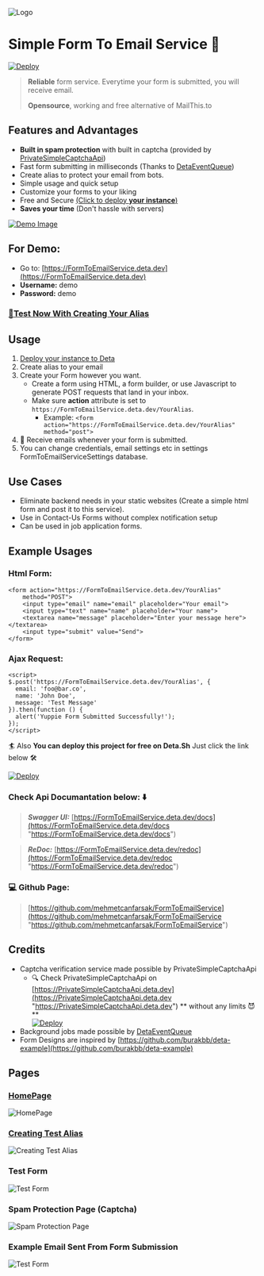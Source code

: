 ![Logo](static/favicon.svg)

# Simple Form To Email Service 📨

[![Deploy](https://button.deta.dev/1/svg)](https://go.deta.dev/deploy?repo=https://github.com/mehmetcanfarsak/FormToEmailService)

> **Reliable** form service. Everytime your form is submitted, you will receive email.
>
> **Opensource**, working and free alternative of MailThis.to

## Features and Advantages

- **Built in spam protection**  with built in captcha (provided
  by [PrivateSimpleCaptchaApi](https://github.com/mehmetcanfarsak/PrivateSimpleCaptchaApi))
- Fast form submitting in milliseconds (Thanks to [DetaEventQueue](https://github.com/mehmetcanfarsak/DetaEventQueue))
- Create alias to protect your email from bots.
- Simple usage and quick setup
- Customize your forms to your liking
- Free and Secure [(Click to deploy **your
  instance**)](https://go.deta.dev/deploy?repo=https://github.com/mehmetcanfarsak/FormToEmailService)
- **Saves your time** (Don't hassle with servers)

[![Demo Image](static/img.png)](https://FormToEmailService.deta.dev)

## For Demo:

* Go to: [https://FormToEmailService.deta.dev](https://FormToEmailService.deta.dev)
* **Username:** demo
* **Password:** demo

### [📝Test Now With Creating Your Alias](https://FormToEmailService.deta.dev/create-test-alias)

## Usage

1. [Deploy your instance to Deta](https://go.deta.dev/deploy?repo=https://github.com/mehmetcanfarsak/FormToEmailService)
2. Create alias to your email
3. Create your Form however you want.
    * Create a form using HTML, a form builder, or use Javascript to generate POST requests that land in your inbox.
    * Make sure **action** attribute is set to `https://FormToEmailService.deta.dev/YourAlias`.
        * Example: `<form action="https://FormToEmailService.deta.dev/YourAlias" method="post">`
4. 🎉 Receive emails whenever your form is submitted.
5. You can change credentials, email settings etc in settings FormToEmailServiceSettings database.

## Use Cases

- Eliminate backend needs in your static websites (Create a simple html form and post it to this service).
- Use in Contact-Us Forms without complex notification setup
- Can be used in job application forms.

## Example Usages

### Html Form:

    <form action="https://FormToEmailService.deta.dev/YourAlias" 
        method="POST">
        <input type="email" name="email" placeholder="Your email">
        <input type="text" name="name" placeholder="Your name"> 
        <textarea name="message" placeholder="Enter your message here"></textarea>
        <input type="submit" value="Send"> 
    </form> 

### Ajax Request:

    <script> 
    $.post('https://FormToEmailService.deta.dev/YourAlias', {
      email: 'foo@bar.co',
      name: 'John Doe',
      message: 'Test Message'
    }).then(function () {
      alert('Yuppie Form Submitted Successfully!');
    });
    </script>

🏄 Also **You can deploy this project for free on Deta.Sh** Just click the link below 🛠️

[![Deploy](https://button.deta.dev/1/svg)](https://go.deta.dev/deploy?repo=https://github.com/mehmetcanfarsak/FormToEmailService)

### Check Api Documantation below: ⬇️

> **_Swagger UI:_**  [https://FormToEmailService.deta.dev/docs](https://FormToEmailService.deta.dev/docs "https://FormToEmailService.deta.dev/docs")

> **_ReDoc:_** [https://FormToEmailService.deta.dev/redoc](https://FormToEmailService.deta.dev/redoc "https://FormToEmailService.deta.dev/redoc")

### 💻 Github Page:

> [https://github.com/mehmetcanfarsak/FormToEmailService](https://github.com/mehmetcanfarsak/FormToEmailService "https://github.com/mehmetcanfarsak/FormToEmailService")

## Credits

* Captcha verification service made possible by PrivateSimpleCaptchaApi
    * 🔍 Check PrivateSimpleCaptchaApi
      on [https://PrivateSimpleCaptchaApi.deta.dev](https://PrivateSimpleCaptchaApi.deta.dev "https://PrivateSimpleCaptchaApi.deta.dev")  **
      without any limits 😈**  
      [![Deploy](https://button.deta.dev/1/svg)](https://go.deta.dev/deploy?repo=https://github.com/mehmetcanfarsak/PrivateSimpleCaptchaApi)
* Background jobs made possible by [DetaEventQueue](https://github.com/mehmetcanfarsak/DetaEventQueue)
* Form Designs are inspired by [https://github.com/burakbb/deta-example](https://github.com/burakbb/deta-example)

## Pages

### [HomePage](https://FormToEmailService.deta.dev)

![HomePage](static/img_1.png)

### [Creating Test Alias](https://FormToEmailService.deta.dev/create-test-alias)

![Creating Test Alias](static/img_2.png)

### Test Form

![Test Form](static/img_3.png)

### Spam Protection Page (Captcha)

![Spam Protection Page](static/img_4.png)

### Example Email Sent From Form Submission

![Test Form](static/img_5.png)



